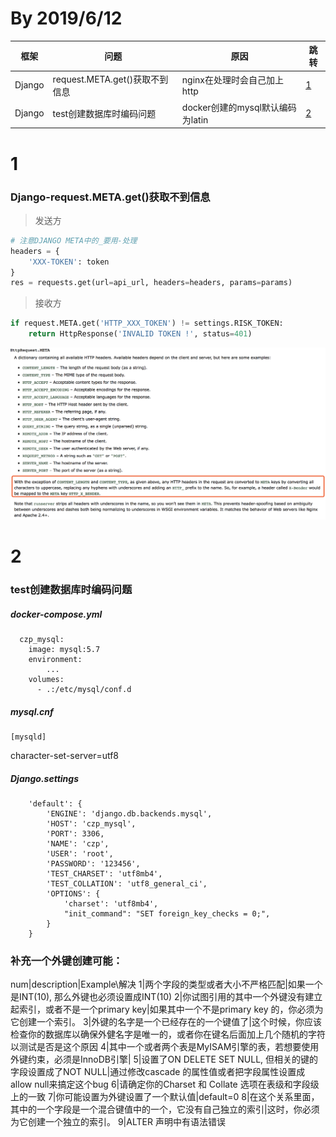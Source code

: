 # By 2019/6/12

框架|问题|原因|跳转
---|---|---|---
Django|request.META.get()获取不到信息|nginx在处理时会自己加上http|[1](#1)
Django|test创建数据库时编码问题|docker创建的mysql默认编码为latin|[2](#2)

# 1
### Django-request.META.get()获取不到信息
> 发送方
```python
# 注意DJANGO META中的_要用-处理
headers = {
    'XXX-TOKEN': token
}
res = requests.get(url=api_url, headers=headers, params=params)
```
> 接收方
```python
if request.META.get('HTTP_XXX_TOKEN') != settings.RISK_TOKEN:
    return HttpResponse('INVALID TOKEN !', status=401)
```
![](./image/Django_META.png)

# 2
### test创建数据库时编码问题
##### docker-compose.yml
```
  czp_mysql:
    image: mysql:5.7
    environment:
        ...
    volumes:
      - .:/etc/mysql/conf.d
```
##### mysql.cnf
```
[mysqld]
```
character-set-server=utf8
##### Django.settings
```pyton
    'default': {
        'ENGINE': 'django.db.backends.mysql',
        'HOST': 'czp_mysql',
        'PORT': 3306,
        'NAME': 'czp',
        'USER': 'root',
        'PASSWORD': '123456',
        'TEST_CHARSET': 'utf8mb4',
        'TEST_COLLATION': 'utf8_general_ci',
        'OPTIONS': {
            'charset': 'utf8mb4',
            "init_command": "SET foreign_key_checks = 0;",
        }
    }
```
### 补充一个外键创建可能：
num|description|Example\解决
1|两个字段的类型或者大小不严格匹配|如果一个是INT(10), 那么外键也必须设置成INT(10)
2|你试图引用的其中一个外键没有建立起索引，或者不是一个primary key|如果其中一个不是primary key 的，你必须为它创建一个索引。
3|外键的名字是一个已经存在的一个键值了|这个时候，你应该检查你的数据库以确保外健名字是唯一的，或者你在键名后面加上几个随机的字符以测试是否是这个原因 
4|其中一个或者两个表是MyISAM引擎的表，若想要使用外键约束，必须是InnoDB引擎|
5|设置了ON DELETE SET NULL, 但相关的键的字段设置成了NOT NULL|通过修改cascade 的属性值或者把字段属性设置成allow null来搞定这个bug 
6|请确定你的Charset 和 Collate 选项在表级和字段级上的一致
7|你可能设置为外键设置了一个默认值|default=0
8|在这个关系里面，其中的一个字段是一个混合键值中的一个，它没有自己独立的索引|这时，你必须为它创建一个独立的索引。
9|ALTER 声明中有语法错误
